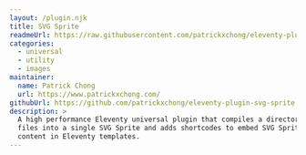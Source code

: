 ```yaml
---
layout: /plugin.njk
title: SVG Sprite
readmeUrl: https://raw.githubusercontent.com/patrickxchong/eleventy-plugin-svg-sprite/main/README.md
categories:
  - universal
  - utility
  - images
maintainer:
  name: Patrick Chong
  url: https://www.patrickxchong.com/
githubUrl: https://github.com/patrickxchong/eleventy-plugin-svg-sprite
description: >
  A high performance Eleventy universal plugin that compiles a directory of SVG
  files into a single SVG Sprite and adds shortcodes to embed SVG Sprite and SVG
  content in Eleventy templates.
---
```


